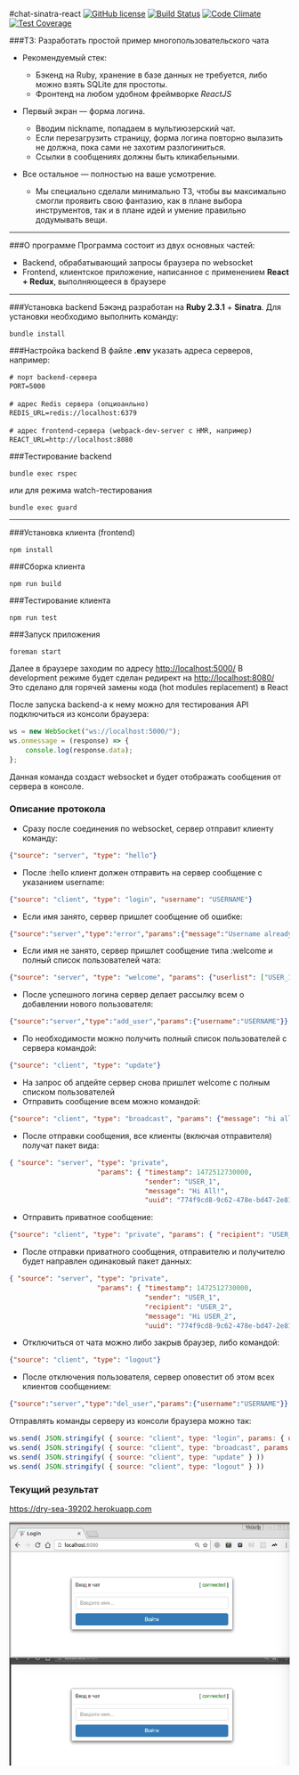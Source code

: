 #chat-sinatra-react
[![GitHub license](https://img.shields.io/badge/license-ISC-blue.svg)](https://raw.githubusercontent.com/anyley/chat-sinatra-react/master/LICENSE) [![Build Status](https://travis-ci.org/anyley/chat-sinatra-react.svg?branch=master)](https://travis-ci.org/anyley/chat-sinatra-react) [![Code Climate](https://codeclimate.com/github/anyley/chat-sinatra-react/badges/gpa.svg)](https://codeclimate.com/github/anyley/chat-sinatra-react) [![Test Coverage](https://codeclimate.com/github/anyley/chat-sinatra-react/badges/coverage.svg)](https://codeclimate.com/github/anyley/chat-sinatra-react/coverage)

###ТЗ: Разработать простой пример многопользовательского чата

* Рекомендуемый стек:
    - Бэкенд на Ruby, хранение в базе данных не требуется,
либо можно взять SQLite для простоты.
    - Фронтенд на любом удобном фреймворке *ReactJS*

* Первый экран — форма логина.
    - Вводим nickname, попадаем в мультиюзерский чат.
    - Если перезагрузить страницу, форма логина повторно вылазить не должна, пока сами не захотим разлогиниться.
    - Ссылки в сообщениях должны быть кликабельными.

* Все остальное — полностью на ваше усмотрение.
    - Мы специально сделали минимально ТЗ,
    чтобы вы максимально смогли проявить свою фантазию,
    как в плане выбора инструментов, так и в плане идей
    и умение правильно додумывать вещи.

---
###О программе
Программа состоит из двух основных частей:
- Backend, обрабатывающий запросы браузера по websocket
- Frontend, клиентское приложение, написанное с применением **React + Redux**,
выполняющееся в браузере

---
###Установка backend
Бэкэнд разработан на **Ruby 2.3.1** + **Sinatra**.
Для установки необходимо выполнить команду:

    bundle install

###Настройка backend
В файле **.env** указать адреса серверов, например:

    # порт backend-сервера
    PORT=5000
    
    # адрес Redis сервера (опциоанльно)
    REDIS_URL=redis://localhost:6379
    
    # адрес frontend-сервера (webpack-dev-server с HMR, например)
    REACT_URL=http://localhost:8080

###Тестирование backend
    
    bundle exec rspec

или для режима watch-тестирования

    bundle exec guard
    
---
###Установка клиента (frontend)
    
    npm install

###Сборка клиента
    
    npm run build
    
###Тестирование клиента
 
    npm run test
    
###Запуск приложения

    foreman start 
    
Далее в браузере заходим по адресу [http://localhost:5000/](http://localhost:5000/)
В development режиме будет сделан редирект на [http://localhost:8080/](http://localhost:8080/)
Это сделано для горячей замены кода (hot modules replacement) в React

После запуска backend-а к нему можно для тестирования API подключиться из консоли браузера:
```javascript
ws = new WebSocket("ws://localhost:5000/");
ws.onmessage = (response) => {
    console.log(response.data);
};
```
Данная команда создаст websocket и будет отображать сообщения от сервера в консоле.

### Описание протокола

* Сразу после соединения по websocket, сервер отправит клиенту команду:
```json
{"source": "server", "type": "hello"}
```
* После :hello клиент должен отправить на сервер сообщение с указанием username:
```json
{"source": "client", "type": "login", "username": "USERNAME"}
```
* Если имя занято, сервер пришлет сообщение об ошибке:
```json
{"source":"server","type":"error","params":{"message":"Username already used"}}
```
* Если имя не занято, сервер пришлет сообщение типа :welcome и полный список пользователей чата:
```json
{"source": "server", "type": "welcome", "params": {"userlist": ["USER_1", "USER_2"], "username": "User-1"}}
```
* После успешного логина сервер делает рассылку всем о добавлении нового пользователя:
```json
{"source":"server","type":"add_user","params":{"username":"USERNAME"}}
```
* По необходимости можно получить полный список пользователей с сервера командой:
```json
{"source": "client", "type": "update"}
```
* На запрос об апдейте сервер снова пришлет welcome с полным списком пользователей
* Отправить сообщение всем можно командой:
```json
{"source": "client", "type": "broadcast", "params": {"message": "hi all"}}
```
* После отправки сообщения, все клиенты (включая отправителя) получат пакет вида:
```json
{ "source": "server", "type": "private",
                      "params": { "timestamp": 1472512730000,
                                  "sender": "USER_1",
                                  "message": "Hi All!",
                                  "uuid": "774f9cd8-9c62-478e-bd47-2e817861bb7a" }
```
* Отправить приватное сообщение:
```json
{"source": "client", "type": "private", "params": { "recipient": "USER_2", "message": "hello" } }
```
* После отправки приватного сообщения, отправителю и получителю будет направлен одинаковый пакет данных:
```json
{ "source": "server", "type": "private",
                      "params": { "timestamp": 1472512730000,
                                  "sender": "USER_1",
                                  "recipient": "USER_2",
                                  "message": "Hi USER_2",
                                  "uuid": "774f9cd8-9c62-478e-bd47-2e817861bb7a" }
```
* Отключиться от чата можно либо закрыв браузер, либо командой:
```json
{"source": "client", "type": "logout"}
```
* После отключения пользователя, сервер оповестит об этом всех клиентов сообщением:
```json
{"source":"server","type":"del_user","params":{"username":"USERNAME"}}
```
Отправлять команды серверу из консоли браузера можно так:
```javascript
ws.send( JSON.stringify( { source: "client", type: "login", params: { username: "Name" } } ))
ws.send( JSON.stringify( { source: "client", type: "broadcast", params: { message: "hi all" } } ))
ws.send( JSON.stringify( { source: "client", type: "update" } ))
ws.send( JSON.stringify( { source: "client", type: "logout" } ))
```
### Текущий результат
https://dry-sea-39202.herokuapp.com

![Screenshot](https://github.com/anyley/chat-sinatra-react/blob/master/desktop-animation.gif)